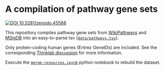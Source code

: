 # A compilation of pathway gene sets

[![DOI 10.5281/zenodo.45588](https://zenodo.org/badge/doi/10.5281/zenodo.45588.svg)](https://doi.org/10.5281/zenodo.45588)

This repository compiles pathway gene sets from [WikiPathways](http://www.wikipathways.org/index.php/WikiPathways) and [MSigDB](http://www.broadinstitute.org/gsea/msigdb/collection_details.jsp) into an easy-to-parse tsv ([`data/pathways.tsv`](data/pathways.tsv)).

Only protein-coding human genes (Entrez GeneIDs) are included. See the corresponding [Thinklab discussion](https://doi.org/10.15363/thinklab.d72) for more information.

Execute the [`merge-resources.ipynb`](merge-resources.ipynb) python notebook to rebuild the dataset.
